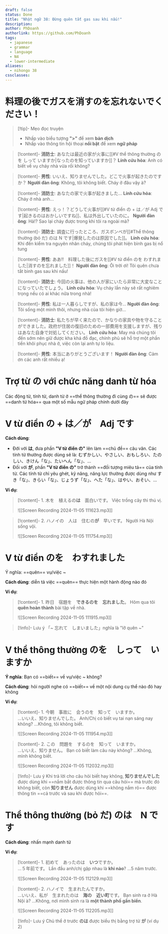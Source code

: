 ```yaml
---
draft: false
status: Done
title: "Nhật ngữ 38: Đừng quên tắt gas sau khi nấu!"
description: 
author: PhDoanh
authorlink: https://github.com/PhDoanh
tags:
  - japanese
  - grammar
  - language
  - N4
  - lower-intermediate
aliases:
  - nihongo 38
cssclasses:
---
```

# 料理の後でガスを消すのを忘れないでください！
> [!tip]- Mẹo đọc truyện
> - Nhấp vào biểu tượng **">"** để xem **bản dịch**
> - Nhấp vào thông tin hội thoại **nổi bật** để xem **ngữ pháp**

> [!content]- **消防士**: あなたは最近の家が火事に[[#V thể thông thường のを しって いますか|なったのを知っていますか]]？
> **Lính cứu hỏa**: Anh có biết về vụ cháy nhà vừa rồi không?

> [!content]- **男性**: いいえ、知りませんでした。どこで火事が起きたのですか？
> **Người đàn ông**: Không, tôi không biết. Cháy ở đâu vậy à?

> [!content]- **消防士**: あなたの家で火事が起きました…
> **Lính cứu hỏa**: Cháy ở nhà anh...

> [!content]- **男性**: えっ！？どうして火事が[[#V từ điển の + は／が Adj です|起きるのはおかしいですね]]、私は外出していたのに。
> **Người đàn ông**: Hả!? Sao lại cháy được trong khi tôi ra ngoài mà?

> [!content]- **消防士**: 調査に行ったところ、ガスボンベが[[#Thể thông thường (bỏ だ) のは N です|爆発したのは原因でした]]。
> **Lính cứu hỏa**: Khi đến kiểm tra nguyên nhân cháy, chúng tôi phát hiện bình gas bị nổ tung

> [!content]- **男性**: ああ‼　料理した後にガスを[[#V từ điển のを わすれました|消すのを忘れました]]！
> **Người đàn ông**: Ôi trời ơi! Tôi quên chưa tắt bình gas sau khi nấu! 

> [!content]- **消防士**: 今回の火事は、他の人が家にいたら非常に大変なことになっていたでしょう。
> **Lính cứu hỏa**: Vụ cháy lần này sẽ rất nghiêm trọng nếu có ai khác nữa trong nhà!

> [!content]- **男性**: 私は一人暮らしですが、私の家は今...
> **Người đàn ông**: Tôi sống một mình thôi, nhưng nhà của tôi hiện giờ...

> [!content]- **消防士**: 私たちが早く来たので、かなりの家具や物を守ることができました。政府が住居の復旧のための一部費用を支援しますが、残りはあなた自身で対処してください。
> **Lính cứu hỏa**: May mà chúng tôi đến sớm nên giữ được kha khá đồ đạc, chính phủ sẽ hỗ trợ một phần tiền khôi phục nhà ở, việc còn lại anh tự lo liệu.

> [!content]- **男性**: 本当にありがとうございます！
> **Người đàn ông**: Cảm ơn các anh rất nhiều ạ!

# Trợ từ の với chức năng danh từ hóa
Các động từ, tính từ, danh từ ở ==thể thông thường đi cùng の== sẽ được ==danh từ hóa== qua một số mẫu ngữ pháp chính dưới đây   

# V từ điển の + は／が　Adj です
**Cách dùng**: 
- Đới với **は**, đưa phần **"V từ điển の"** lên làm ==chủ đề== câu văn. Các tính từ thường được dùng sẽ là: むずかしい、やさしい、おもしろい、たのしい、きけん「な」、たいへん「な」、…
- Đối với **が**, phần **"V từ điển の"** trở thành ==đối tượng miêu tả== của tính từ. Các tính từ chỉ yêu ghét, kỹ năng, năng lực thường được dùng như すき「な」、きらい「な」、じょうず「な」、へた「な」、はやい、おそい、… 

**Ví dụ**:
> [!content]- 1\. 木を　植えるの**は**　面白いです。
> Việc trồng cây thì thú vị.
> 
> ![[Screen Recording 2024-11-05 111623.mp3]]

> [!content]- 2\. ハノイの　人は　住むの**が**　早いです。
> Người Hà Nội sống vội.
> 
> ![[Screen Recording 2024-11-05 111754.mp3]]

# V từ điển のを　わすれました
Ý nghĩa: ==quên== vụ/việc ~

**Cách dùng**: diễn tả việc ==quên== thực hiện một hành động nào đó

**Ví dụ**:
> [!content]- 1\. 昨日　宿題を　**できるのを　忘れました**。
> Hôm qua tôi **quên hoàn thành** bài tập về nhà.
> 
> ![[Screen Recording 2024-11-05 111915.mp3]]

> [!info]- Lưu ý
> 「~ 忘れて　しまいました」nghĩa là "lỡ quên ~"  

# V thể thông thường のを　しって　いますか
**Ý nghĩa**:  Bạn có ==biết== về vụ/việc ~ không?

**Cách dùng**: hỏi người nghe có ==biết== về một nội dung cụ thể nào đó hay không

**Ví dụ**:
> [!content]- 1\. 今朝　事故に　会うのを　知って　いますか。<br>...いいえ、知りませんでした。
> Anh/Chị có biết vụ tai nạn sáng nay không?
> ...Không, tôi không biết.
> 
> ![[Screen Recording 2024-11-05 111954.mp3]]

> [!content]- 2\. この　問題を　するのを　知って　いますか。<br>...いいえ、知りません。
> Bạn có biết làm câu này không?
> ...Không, mình không biết.
> 
> ![[Screen Recording 2024-11-05 112032.mp3]]

> [!info]- Lưu ý
> Khi trả lời cho câu hỏi biết hay không, **知りませんでした** được dùng khi ==nắm bắt được thông tin qua câu hỏi== mà trước đó không biết, còn **知りません** được dùng khi ==không nắm rõ== được thông tin ==cả trước và sau khi được hỏi==. 

# Thể thông thường (bỏ だ) のは　N です
**Cách dùng**: nhấn mạnh danh từ

**Ví dụ**:
> [!content]- 1\. 初めて　あったのは　**いつ**ですか。<br>...５年前です。
> Lần đầu anh/chị gặp nhau là **khi nào**?
> ...5 năm trước.
> 
> ![[Screen Recording 2024-11-05 112129.mp3]]

> [!content]- 2\. ハノイで　生まれたんですか。<br>...いいえ、私が　生まれたのは　**海の　近い町**です。
> Bạn sinh ra ở Hà Nội à?
> ...Không, nơi mình sinh ra là **một thành phố gần biển**.  
> 
> ![[Screen Recording 2024-11-05 112205.mp3]]

> [!info]- Lưu ý
> Chủ thể ở trước **のは** được biểu thị bằng trợ từ **が** (ví dụ 2)






